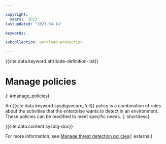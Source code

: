```yaml
---

copyright:
  years:  2023
lastupdated: "2023-04-14"

keywords:

subcollection: workload-protection

---
```


{{site.data.keyword.attribute-definition-list}}

# Manage policies
{: #manage_policies}

An {{site.data.keyword.sysdigsecure_full}} policy is a combination of rules about the activities that the enterprise wants to detect in an environment. These policies can be modified to meet specific needs.
{: shortdesc}

{{site.data.content.sysdig-doc}}

For more information, see [Manage threat detection policies](https://docs.sysdig.com/en/docs/sysdig-secure/policies/manage-policies/){: external}
